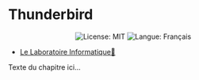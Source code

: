 # **Thunderbird**
<p align="center">
  <img src="https://img.shields.io/badge/License-MIT-blue.svg" alt="License: MIT" />
  <img src="https://img.shields.io/badge/langue-français-blue.svg" alt="Langue: Français" />
</p>

- [Le Laboratoire Informatique🔬](/Docs.md)

Texte du chapitre ici...